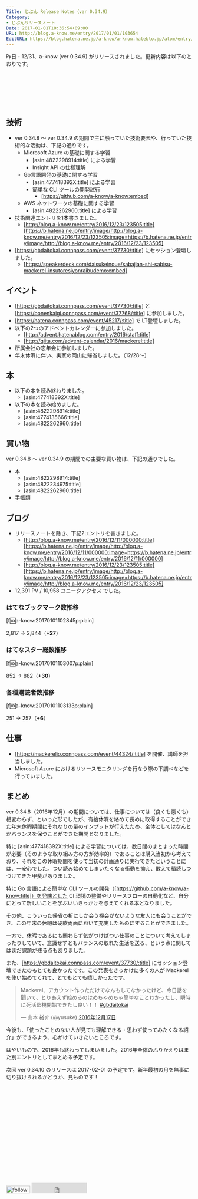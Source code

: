 ```yaml
---
Title: じぶん Release Notes（ver 0.34.9）
Category:
- じぶんリリースノート
Date: 2017-01-01T10:36:54+09:00
URL: http://blog.a-know.me/entry/2017/01/01/103654
EditURL: https://blog.hatena.ne.jp/a-know/a-know.hateblo.jp/atom/entry/10328749687201771537
---
```


昨日・12/31、a-know (ver 0.34.9) がリリースされました。更新内容は以下のとおりです。


<!-- more -->


<script async src="//pagead2.googlesyndication.com/pagead/js/adsbygoogle.js"></script>
<!-- article-top -->
<ins class="adsbygoogle"
     style="display:inline-block;width:728px;height:90px"
     data-ad-client="ca-pub-3463034538369189"
     data-ad-slot="8367620130"></ins>
<script>
(adsbygoogle = window.adsbygoogle || []).push({});
</script>


## 技術
* ver 0.34.8 〜 ver 0.34.9 の期間で主に触っていた技術要素や、行っていた技術的な活動は、下記の通りです。
    * Microsoft Azure の基礎に関する学習
        * [asin:4822298914:title] による学習
        * Insight API の仕様理解
    * Go言語開発の基礎に関する学習
        * [asin:477418392X:title] による学習
        * 簡単な CLI ツールの開発試行
            * [https://github.com/a-know/a-know:embed]
    * AWS ネットワークの基礎に関する学習
        * [asin:4822262960:title] による学習
* 技術関連エントリを1本書きました。
    * [http://blog.a-know.me/entry/2016/12/23/123505:title][https://b.hatena.ne.jp/entry/image/http://blog.a-know.me/entry/2016/12/23/123505:image=https://b.hatena.ne.jp/entry/image/http://blog.a-know.me/entry/2016/12/23/123505]
* [https://gbdaitokai.connpass.com/event/37730/:title] にセッション登壇しました。
    * [https://speakerdeck.com/daisukeinoue/sabajian-shi-sabisu-mackerel-insutoresiyonraibudemo:embed]



## イベント
* [https://gbdaitokai.connpass.com/event/37730/:title] と [https://bonenkaigi.connpass.com/event/37768/:title] に参加しました。
* [https://hatena.connpass.com/event/45217/:title] で LT登壇しました。
* 以下の2つのアドベントカレンダーに参加しました。
    * [http://advent.hatenablog.com/entry/2016/staff:title]
    * [http://qiita.com/advent-calendar/2016/mackerel:title]
* 所属会社の忘年会に参加しました。
* 年末休暇に伴い、実家の岡山に帰省しました。（12/28〜）




## 本
* 以下の本を読み終わりました。
    * [asin:477418392X:title]
* 以下の本を読み始めました。
    * [asin:4822298914:title]
    * [asin:4774135666:title]
    * [asin:4822262960:title]



## 買い物
ver 0.34.8 〜 ver 0.34.9 の期間での主要な買い物は、下記の通りでした。

* 本
    * [asin:4822298914:title]
    * [asin:4822234975:title]
    * [asin:4822262960:title]
* 手帳類



## ブログ
* リリースノートを除き、下記2エントリを書きました。
    * [http://blog.a-know.me/entry/2016/12/11/000000:title][https://b.hatena.ne.jp/entry/image/http://blog.a-know.me/entry/2016/12/11/000000:image=https://b.hatena.ne.jp/entry/image/http://blog.a-know.me/entry/2016/12/11/000000]
    * [http://blog.a-know.me/entry/2016/12/23/123505:title][https://b.hatena.ne.jp/entry/image/http://blog.a-know.me/entry/2016/12/23/123505:image=https://b.hatena.ne.jp/entry/image/http://blog.a-know.me/entry/2016/12/23/123505]
*  12,391 PV /  10,958 ユニークアクセス でした。


### はてなブックマーク数推移

[f:id:a-know:20170101102845p:plain]

2,817 → 2,844（<b>+27</b>）


### はてなスター総数推移

[f:id:a-know:20170101103007p:plain]

852 → 882（<b>+30</b>）


### 各種購読者数推移

[f:id:a-know:20170101103133p:plain]

251 → 257（<b>+6</b>）


## 仕事
* [https://mackerelio.connpass.com/event/44324/:title] を開催、講師を担当しました。
* Microsoft Azure におけるリソースモニタリングを行なう際の下調べなどを行っていました。



## まとめ
ver 0.34.8（2016年12月）の期間については、仕事については（良くも悪くも）相変わらず、といった形でしたが、有給休暇を絡めて長めに取得することができた年末休暇期間にそれなりの量のインプットが行えたため、全体としてはなんとかバランスを保つことができた期間となりました。

特に [asin:477418392X:title] による学習については、数日間のまとまった時間が必要（そのような取り組み方の方が効率的）であることは購入当初から考えており、それをこの休暇期間を使って当初の計画通りに実行できたということには、一安心でした。つい読み始めてしまいたくなる衝動を抑え、敢えて積読しつづけてきた甲斐がありました。

特に Go 言語による簡単な CLI ツールの開発（[https://github.com/a-know/a-know:title]）を発端とした CI 環境の整備やリリースフローの自動化など、自分にとって新しいことを学ぶいいきっかけを与えてくれる本となりました。

その他、こういった帰省の折にしか会う機会がないような友人にも会うことができ、この年末の休暇は硬軟両面において充実したものにすることができました。

一方で、休暇であるにも関わらず気がつけばつい仕事のことについて考えてしまったりしていて、意識せずともバランスの取れた生活を送る、という点に関してはまだ課題が残る点もありました。


また、[https://gbdaitokai.connpass.com/event/37730/:title] にセッション登壇できたのもとても良かったです。この発表をきっかけに多くの人が Mackerel を使い始めてくれて、とてもとても嬉しかったです。


<blockquote class="twitter-tweet" data-lang="ja"><p lang="ja" dir="ltr">Mackerel、アカウント作っただけでなんもしてなかったけど、今日話を聞いて、とりあえず始めるのはめちゃめちゃ簡単なことわかったし、瞬時に死活監視開始できたし良い！！ <a href="https://twitter.com/hashtag/gbdaitokai?src=hash">#gbdaitokai</a></p>&mdash; 山本 裕介 (@yusuke) <a href="https://twitter.com/yusuke/status/810035963892117504">2016年12月17日</a></blockquote>
<script async src="//platform.twitter.com/widgets.js" charset="utf-8"></script>


今後も、「使ったことのない人が見ても理解できる・思わず使ってみたくなる紹介」ができるよう、心がけていきたいところです。


はやいもので、2016年も終わってしまいました。2016年全体のふりかえりはまた別エントリとしてまとめる予定です。


次回 ver 0.34.10 のリリースは 2017-02-01 の予定です。新年最初の月を無事に切り抜けられるかどうか、見ものです！



<script async src="//pagead2.googlesyndication.com/pagead/js/adsbygoogle.js"></script>
<!-- article-bottom2 -->
<ins class="adsbygoogle"
     style="display:inline-block;width:300px;height:250px"
     data-ad-client="ca-pub-3463034538369189"
     data-ad-slot="5274552934"></ins>
<script>
(adsbygoogle = window.adsbygoogle || []).push({});
</script>


<div>
<a href='http://cloud.feedly.com/#subscription%2Ffeed%2Fhttp%3A%2F%2Fblog.a-know.me%2Ffeed'  target='blank'><img id='feedlyFollow' src='http://s3.feedly.com/img/follows/feedly-follow-rectangle-volume-small_2x.png' alt='follow us in feedly' width='65' height='20'></a>

<iframe src="http://blog.hatena.ne.jp/a-know/a-know.hateblo.jp/subscribe/iframe" allowtransparency="true" frameborder="0" scrolling="no" width="150" height="28"></iframe>
</div>
